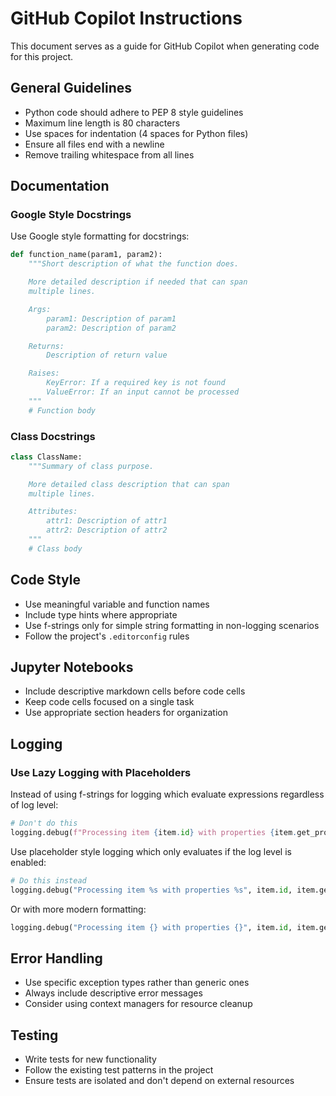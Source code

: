 # GitHub Copilot Instructions

This document serves as a guide for GitHub Copilot when generating code for this project.

## General Guidelines

- Python code should adhere to PEP 8 style guidelines
- Maximum line length is 80 characters
- Use spaces for indentation (4 spaces for Python files)
- Ensure all files end with a newline
- Remove trailing whitespace from all lines

## Documentation

### Google Style Docstrings

Use Google style formatting for docstrings:

```python
def function_name(param1, param2):
    """Short description of what the function does.

    More detailed description if needed that can span
    multiple lines.

    Args:
        param1: Description of param1
        param2: Description of param2

    Returns:
        Description of return value

    Raises:
        KeyError: If a required key is not found
        ValueError: If an input cannot be processed
    """
    # Function body
```

### Class Docstrings

```python
class ClassName:
    """Summary of class purpose.

    More detailed class description that can span
    multiple lines.

    Attributes:
        attr1: Description of attr1
        attr2: Description of attr2
    """
    # Class body
```

## Code Style

- Use meaningful variable and function names
- Include type hints where appropriate
- Use f-strings only for simple string formatting in non-logging scenarios
- Follow the project's `.editorconfig` rules

## Jupyter Notebooks

- Include descriptive markdown cells before code cells
- Keep code cells focused on a single task
- Use appropriate section headers for organization

## Logging

### Use Lazy Logging with Placeholders

Instead of using f-strings for logging which evaluate expressions regardless of log level:

```python
# Don't do this
logging.debug(f"Processing item {item.id} with properties {item.get_properties()}")
```

Use placeholder style logging which only evaluates if the log level is enabled:

```python
# Do this instead
logging.debug("Processing item %s with properties %s", item.id, item.get_properties())
```

Or with more modern formatting:

```python
logging.debug("Processing item {} with properties {}", item.id, item.get_properties())
```

## Error Handling

- Use specific exception types rather than generic ones
- Always include descriptive error messages
- Consider using context managers for resource cleanup

## Testing

- Write tests for new functionality
- Follow the existing test patterns in the project
- Ensure tests are isolated and don't depend on external resources
